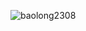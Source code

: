 ![baolong2308](https://github-readme-stats.vercel.app/api?username=anuraghazra&show_icons=true&theme=radical)
